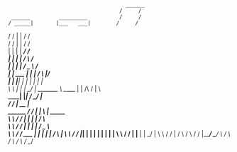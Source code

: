                                          ______
	                                   /     /     
     ______         _________          /     /     
    / _____|       |___   ___|        /     /     
   / /			 | |           /     /     
  / /                  | |          /     /     
 | |                   | |     ____/     /     
 | |                   | |    /     \   /     
 | |                   | |   /   _   \ /     
 | |          ___      | |   |  / \  |/    
 | |         |___|     | |   |  | |  |    
  \ \                  | |   |  \_/  |    _______ 
   \ \_____            | |  /\       /   |       \   
    \______|           |_| /  \_____/    |        \
	                     /     /        |   __   |   
     ______  	         /     /         |  |  \  |   _____     
     \     \            /     /          |  |  |  |  /     \   
      \     \          /     /           |  |  |  | /   _   \    
       \     \        /     /     ___    |  |  |  | |  / \  |
        \     \      /     /     |___|   |  |  |  | |  | |  |
         \     \    /     /              |  |__   | |  \_/  | 
          \     \  /     /               |        / \       / 
           \     \/     /                |_______/   \_____/
            \          /
             \        / 
              \      /
               \    /
                \__/ 





